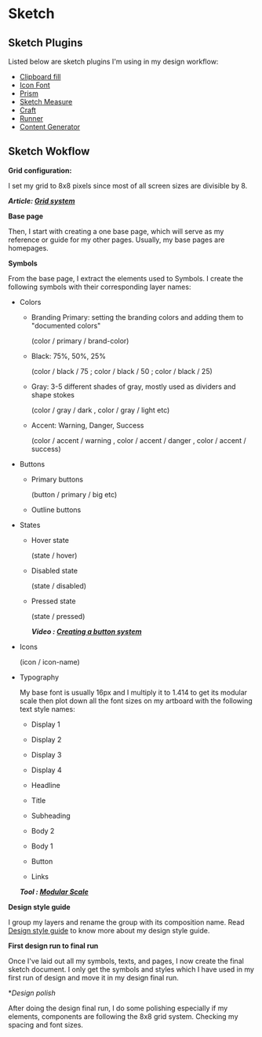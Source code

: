# Sketch 

## Sketch Plugins

Listed below are sketch plugins I'm using in my design workflow:

  - [Clipboard fill](https://github.com/ScottSavarie/Clipboard-Fill)
  - [Icon Font](https://github.com/keremciu/sketch-iconfont)
  - [Prism](https://github.com/ment-mx/Prism)
  - [Sketch Measure](http://utom.design/measure/)
  - [Craft](https://www.invisionapp.com/craft)
  - [Runner](http://sketchrunner.com/)
  - [Content Generator](https://github.com/timuric/Content-generator-sketch-plugin)
  

## Sketch Wokflow

**Grid configuration:** 

I set my grid to 8x8 pixels since most of all screen sizes are divisible by 8.

  **_Article: [Grid system](https://builttoadapt.io/intro-to-the-8-point-grid-system-d2573cde8632)_**

**Base page**

Then, I start with creating a one base page, which will serve as my reference or guide for my other pages. Usually, my base pages are homepages.

**Symbols**

From the base page, I extract the elements used to Symbols. I create the following symbols with their corresponding layer names:

  * Colors
  
    - Branding Primary: setting the branding colors and adding them to "documented colors"
    
      (color / primary / brand-color)
      
    - Black: 75%, 50%, 25% 
    
      (color / black / 75 ; color / black / 50 ; color / black / 25)
      
    - Gray: 3-5 different shades of gray, mostly used as dividers and shape stokes 
    
      (color / gray / dark , color / gray / light etc)
    
    - Accent: Warning, Danger, Success
    
      (color / accent / warning , color / accent / danger , color / accent / success)
      
      
  * Buttons
      
    - Primary buttons
    
      (button / primary / big etc)
    
    - Outline buttons
    
  * States
  
    - Hover state
    
      (state / hover)
      
    - Disabled state
    
      (state / disabled)
      
    - Pressed state
      
      (state / pressed)
      
      **_Video : [Creating a button system](https://www.youtube.com/watch?v=_bjqVF7Fvg4)_**
      
   * Icons 
   
      (icon / icon-name)
      
      
   * Typography
   
      My base font is usually 16px and I multiply it to 1.414 to get its modular scale then plot down all the font sizes on my artboard with the following text style names:
      
      - Display 1
      - Display 2
      - Display 3
      - Display 4
      - Headline
      - Title
      - Subheading
      
      - Body 2
      - Body 1
      - Button
      - Links
      
      **_Tool : [Modular Scale](www.modularscale.com)_**
      
 
**Design style guide**

I group my layers and rename the group with its composition name. Read [Design style guide](https://github.com/rielm/design-resources/blob/master/design-style-guide.md) to know more about my design style guide. 

**First design run to final run**

Once I've laid out all my symbols, texts, and pages, I now create the final sketch document. I only get the symbols and styles which I have used in my first run of design and move it in my design final run.

**Design polish*

After doing the design final run, I do some polishing especially if my elements, components are following the 8x8 grid system. Checking my spacing and font sizes. 
 
 
      
      
      
  
   
      
      
  
